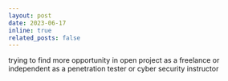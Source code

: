 ```yaml
---
layout: post
date: 2023-06-17
inline: true
related_posts: false
---
```


trying to find more opportunity in open project as a freelance or independent as a penetration tester or cyber security instructor